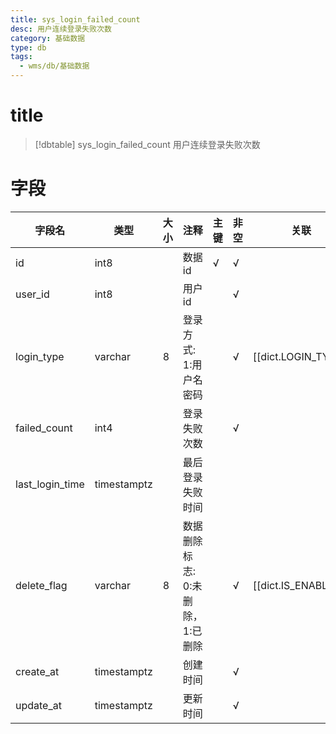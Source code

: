 ```yaml
---
title: sys_login_failed_count
desc: 用户连续登录失败次数
category: 基础数据
type: db
tags:
  - wms/db/基础数据
---
```


# title
>[!dbtable] sys_login_failed_count
> 用户连续登录失败次数

# 字段
| 字段名 | 类型 | 大小 | 注释 | 主键 | 非空 | 关联 |
| --- | --- | --- | --- | --- | --- | --- |
| id | int8 |  | 数据id | √ | √ |  |
| user_id | int8 |  | 用户id |  | √ |  |
| login_type | varchar | 8 | 登录方式: 1:用户名密码 |  | √ | [[dict.LOGIN_TYPE]] |
| failed_count | int4 |  | 登录失败次数 |  | √ |  |
| last_login_time | timestamptz |  | 最后登录失败时间 |  |  |  |
| delete_flag | varchar | 8 | 数据删除标志: 0:未删除，1:已删除 |  | √ | [[dict.IS_ENABLE]] |
| create_at | timestamptz |  | 创建时间 |  | √ |  |
| update_at | timestamptz |  | 更新时间 |  | √ |  |


